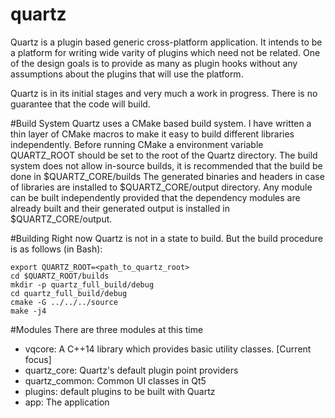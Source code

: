 # quartz
Quartz is a plugin based generic cross-platform application. It intends to be a platform for writing wide varity of plugins which need not be related. One of the design goals is to provide as many as plugin hooks without any assumptions about the plugins that will use the platform.

Quartz is in its initial stages and very much a work in progress. There is no guarantee that the code will build.

#Build System
Quartz uses a CMake based build system. I have written a thin layer of CMake macros to make it easy to build different libraries independently. Before running CMake a environment variable QUARTZ_ROOT should be set to the root of the Quartz directory.
The build system does not allow in-source builds, it is recommended that the build be done in $QUARTZ_CORE/builds The generated binaries and headers in case of libraries are installed to $QUARTZ_CORE/output directory. Any module can be built independently provided that the dependency modules are already built and their generated output is installed in $QUARTZ_CORE/output.

#Building 
Right now Quartz is not in a state to build. But the build procedure is as follows (in Bash):
```
export QUARTZ_ROOT=<path_to_quartz_root>
cd $QUARTZ_ROOT/builds
mkdir -p quartz_full_build/debug
cd quartz_full_build/debug
cmake -G ../../../source
make -j4
```

#Modules
There are three modules at this time
- vqcore: A C++14 library which provides basic utility classes. [Current focus]
- quartz_core: Quartz's default plugin point providers
- quartz_common: Common UI classes in Qt5
- plugins: default plugins to be built with Quartz
- app: The application





